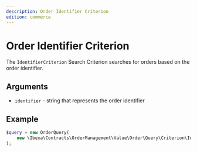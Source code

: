 ```yaml
---
description: Order Identifier Criterion
edition: commerce
---
```


# Order Identifier Criterion

The `IdentifierCriterion` Search Criterion searches for orders based on the order identifier.

## Arguments

- `identifier` - string that represents the order identifier

## Example

``` php
$query = new OrderQuery(
    new \Ibexa\Contracts\OrderManagement\Value\Order\Query\Criterion\IdentifierCriterion('f7578972-e7f4-4cae-85dc-a7c74610204e')
);
```
